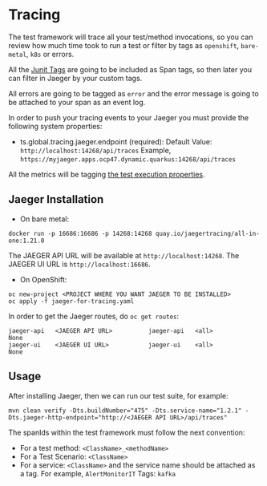 # Tracing

The test framework will trace all your test/method invocations, so you can review how much time took to run a test
or filter by tags as `openshift`, `bare-metal`, `k8s` or errors. 

All the [Junit Tags](https://junit.org/junit5/docs/current/user-guide/#writing-tests-tagging-and-filtering) are going to 
be included as Span tags, so then later you can filter in Jaeger by your custom tags. 

All errors are going to be tagged as `error` and the error message is going to be attached to your span as an event log.

In order to push your tracing events to your Jaeger you must provide the following system properties:
- ts.global.tracing.jaeger.endpoint (required):
        Default Value: `http://localhost:14268/api/traces` 
        Example, `https://myjaeger.apps.ocp47.dynamic.quarkus:14268/api/traces`
        
All the metrics will be tagging [the test execution properties](Execution.md).

## Jaeger Installation

- On bare metal:

```
docker run -p 16686:16686 -p 14268:14268 quay.io/jaegertracing/all-in-one:1.21.0
```

The JAEGER API URL will be available at `http://localhost:14268`.
The JAEGER UI URL is `http://localhost:16686`.

- On OpenShift:

```
oc new-project <PROJECT WHERE YOU WANT JAEGER TO BE INSTALLED>
oc apply -f jaeger-for-tracing.yaml
```

In order to get the Jaeger routes, do `oc get routes`:

```
jaeger-api   <JAEGER API URL>          jaeger-api   <all>                 None
jaeger-ui    <JAEGER UI URL>           jaeger-ui    <all>                 None
```

## Usage

After installing Jaeger, then we can run our test suite, for example: 

```
mvn clean verify -Dts.buildNumber="475" -Dts.service-name="1.2.1" -Dts.jaeger-http-endpoint="http://<JAEGER API URL>/api/traces" 
```

The spanIds within the test framework must follow the next convention:

- For a test method: `<ClassName>_<methodName>`
- For a Test Scenario: `<ClassName>`
- For a service: `<ClassName>` and the service name should be attached as a tag. For example, `AlertMonitorIT` Tags: `kafka`